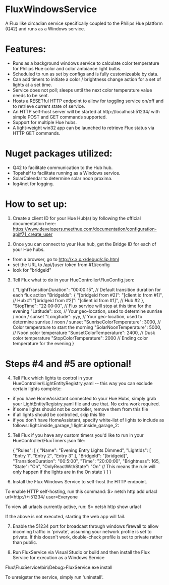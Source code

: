 # FluxWindowsService
A Flux like circadian service specifically coupled to the Philips Hue platform (Q42) and runs as a Windows service.

# Features:
- Runs as a background windows service to calculate color temperature for Philips Hue color and color ambiance light bulbs.
- Scheduled to run as set by configs and is fully customizeable by data.
- Can add timers to initiate a color / brightness change action for a set of lights at a set time.
- Service does not poll; sleeps until the next color temperature value needs to be sent.
- Hosts a RESETful HTTP endpoint to allow for toggling service on/off and to retrieve current state of service.
- An HTTP self-host server will be started at http://localhost:51234/ with simple POST and GET commands supported.
- Support for multiple Hue hubs.
- A light-weight win32 app can be launched to retrieve Flux status via HTTP GET commands.

# Nuget packages utilized:
- Q42 to facilitate communication to the Hub hub.
- Topshelf to facilitate running as a Windows service.
- SolarCalendar to determine solar noon proxima.
- log4net for logging.

# How to set up:

1. Create a client ID for your Hue Hub(s) by following the official documentation here:
https://www.developers.meethue.com/documentation/configuration-api#71_create_user

2. Once you can connect to your Hue hub, get the Bridge ID for each of your Hue hubs.
- from a browser, go to http://x.x.x.x/debug/clip.html
- set the URL to /api/[user token from #1]/config
- look for "bridgeid"

3. Tell Flux what to do in your HueController\FluxConfig.json:

    {
        "LightTransitionDuration": "00:00:15",           // Default transition duration for each flux action
        "BridgeIds": {
            "[bridgeid from #2]": "[client id from #1]", // Hub #1
            "[bridgeid from #2]": "[client id from #1]", // Hub #2
        },
        "StopTime": "22:00:00",                          // Flux service will stop at this time for the evening
        "Latitude": xxx,                                 // Your geo-location, used to determine sunrise / noon / sunset
        "Longitude": yyy,                                // Your geo-location, used to determine sunrise / noon / sunset
        "SunriseColorTemperature": 3000,                 // Color temperature to start the morning
        "SolarNoonTemperature": 5000,                    // Noon color temperature
        "SunsetColorTemperature": 2400,                  // Dusk color temperature
        "StopColorTemperature": 2000                     // Ending color temperature for the evening
    }

# Steps #4 and #5 are optional!

4. Tell Flux which lights to control in your HueController\LightEntityRegistry.yaml -- this way you can exclude certain lights complete:
- if you have HomeAssistant connected to your Hue Hubs, simply grab your LightEntityRegistry.yaml file and use that. No extra work required.
- if some lights should not be controller, remove them from this file
- if all lights should be controlled, skip this file
- if you don't have HomeAssistant, specify white-list of lights to include as follows:
  light.inside_garage_1
  light.inside_garage_2: 

5. Tell Flux if you have any custom timers you'd like to run in your HueController\FluxTimers.json file:

    {
        "Rules": [
            {
                "Name": "Evening Entry Lights Dimmed",
                "LightIds": [
                    "Entry 1",
                    "Entry 2",
                    "Entry 3"
                ],
                "BridgeId": "[bridgeid]",
                "TransitionDuration": "00:5:00",
                "Time": "20:00:00",
                "Brightness": 165,
                "State": "On",
                "OnlyReactWithState": "On"   // This means the rule will only happen if the lights are in the On state
            }
        ]
    }


6. Install the Flux Windows Service to self-host the HTTP endpoint.

  To enable HTTP self-hosting, run this command:
  $> netsh http add urlacl url=http://+:51234/ user=Everyone

  To view all urlacls currently active, run:
  $> netsh http show urlacl
  
  If the above is not executed, starting the web app will fail.
  
7. Enable the 51234 port for broadcast through windows firewall to allow incoming traffic in 'private', assuming your
   network profile is set to private. If this doesn't work, double-check profile is set to private rather than public.

8. Run FluxService via Visual Studio or build and then install the Flux Service for execution as a Windows Service

  Flux\FluxService\bin\Debug>FluxService.exe install
  
  To unreigster the service, simply run 'uninstall'.
  



